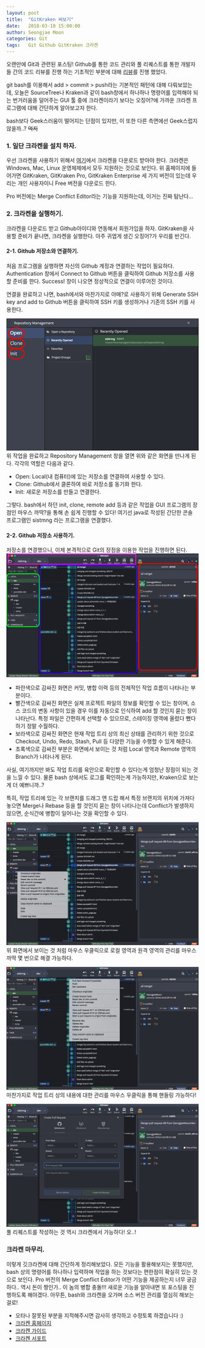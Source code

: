 ```yaml
---
layout: post
title:  "GitKraken 써보기"
date:   2018-03-10 15:00:00
author: Seongjae Moon
categories: Git
tags:   Git Github GitKraken 크라켄
---
```


오랜만에 Git과 관련된 포스팅! Github를 통한 코드 관리와 풀 리퀘스트를 통한 개발자들 간의 코드 리뷰를 진행 하는 기초적인 부분에 대해 [리뷰](https://seongjaemoon.github.io/git/2017/12/01/gitPrinciple.html)를 진행 했었다.

git bash를 이용해서 add > commit > push라는 기본적인 패턴에 대해 다뤄보았는데, 오늘은 SourceTree나 Kraken과 같이 bash창에서 하나하나 명령어를 입력해야 되는 번거러움을 덜어주는 GUI 툴 중에 크라켄이라기 보다는 오징어?에 가까운 크라켄 프로그램에 대해 간단하게 알아보고자 한다.

bash보다 Geek스러움이 떨어지는 단점이 있지만, 이 또한 다른 측면에선 Geek스럽지 않을까..? ~~억지~~  

### 1. 일단 크라켄을 설치 하자.
우선 크라켄을 사용하기 위해서 [여기](https://www.gitkraken.com/)에서 크라켄을 다운로드 받아야 한다. 크라켄은 Windows, Mac, Linux 운영체제에서 모두 지원하는 것으로 보인다. 위 홈페이지에 들어가면 GitKraken, GitKraken Pro, GitKraken Enterprise 세 가지 버전이 있는데 우리는 개인 사용자이니 Free 버전을 다운로드 한다.

Pro 버전에는 Merge Conflict Editor라는 기능을 지원하는데, 이거는 진짜 탐난다...

### 2. 크라켄을 실행하기.
크라켄을 다운로드 받고 Github아이디와 연동해서 회원가입을 하자. GitKraken을 사용할 준비가 끝나면, 크라켄을 실행한다. 아주 귀엽게 생긴 오징어?가 우리를 반긴다.
#### 2-1. Github 저장소와 연결하기.
처음 프로그램을 실행하면 자신의 Github 계정과 연결하는 작업이 필요하다. Authentication 창에서 Connect to Github 버튼을 클릭하여 Github 저장소를 사용할 준비를 한다. Success! 창이 나오면 정상적으로 연결이 이루어진 것이다.

연결을 완료하고 나면, bash에서와 마찬가지로 야매?로 사용하기 위해 Generate SSH key and add to Github 버튼을 클릭하여 SSH 키를 생성하거나 기존의 SSH 키를 사용한다.

![Github 저장소와 Kraken 연결하기](/assets/uploads/Kraken/kraken1.png)
위 작업을 완료하고 Repository Management 창을 열면 위와 같은 화면을 만나게 된다. 각각의 역할은 다음과 같다.
- Open: Local(내 컴퓨터)에 있는 저장소를 연결하여 사용할 수 있다.
- Clone: Github에서 클론하여 바로 저장소를 동기화 한다.
- Init: 새로운 저장소를 만들고 연결한다.

그렇다. bash에서 하던 init, clone, remote add 등과 같은 작업을 GUI 프로그램의 장점인 마우스 까딱?을 통해 손 쉽게 진행할 수 있다! 여기선 java로 작성된 간단한 콘솔 프로그램인 sistmng 라는 프로그램을 연결했다.

#### 2-2. Github 저장소 사용하기.
저장소를 연결했으니, 이제 본격적으로 Git의 장점을 이용한 작업을 진행하면 된다.
![Github 저장소와 연동된 GitKraken 작업 화면](/assets/uploads/Kraken/krakenAll.png)
- 파란색으로 감싸진 화면은 커밋, 병합 이력 등의 전체적인 작업 흐름이 나타나는 부분이다.
- 빨간색으로 감싸진 화면은 실제 프로젝트 파일의 정보를 확인할 수 있는 창이며, 소스 코드의 변동 사항이 있을 경우 이를 자동으로 인식하여 add 할 것인지 묻는 창이 나타난다. 특정 파일은 간편하게 선택할 수 있으므로, 스테이징 영역에 올렸다 뺐다 하기 정말 수월하다.
- 보라색으로 감싸진 화면은 현재 작업 트리 상의 최신 상태를 관리하기 위한 것으로 Checkout, Undo, Redo, Stash, Pull 등 다양한 기능을 수행할 수 있게 해준다.
- 초록색으로 감싸진 부분은 화면에서 보이는 것 처럼 Local 영역과 Remote 영역의 Branch가 나타나게 된다.

사실, 여기까지만 봐도 작업 트리를 육안으로 확인할 수 있다는게 엄청난 장점이 되는 것을 느낄 수 있다. 물론 bash 상에서도 로그를 확인하는게 가능하지만, Kraken으로 보는게 더 예쁘니까..?

특히, 작업 트리에 있는 각 브랜치를 드래그 앤 드랍 해서 특정 브랜치의 위치에 가져다 놓으면 Merge나 Rebase 등을 할 것인지 묻는 창이 나타나는데 Conflict가 발생하지 않으면, 순식간에 병합이 일어나는 것을 확인할 수 있다.

![크라켄 저장소 영역 관리](/assets/uploads/Kraken/krakenBranch1.png)
위 화면에서 보이는 것 처럼 마우스 우클릭으로 로컬 영역과 원격 영역의 관리를 마우스 까딱 몇 번으로 해결 가능하다.

![크라켄 작업 트리 관리](/assets/uploads/Kraken/krakenBranch2.png)
마찬가지로 작업 트리 상의 내용에 대한 관리를 마우스 우클릭을 통해 핸들링 가능하다!

![크라켄 풀 리퀘스트 작성](/assets/uploads/Kraken/krakenPR.png)
풀 리퀘스트를 작성하는 것 역시 크라켄에서 가능하다! 오..!

### 크라켄 마무리.
이렇게 깃크라켄에 대해 간단하게 정리해보았다. 모든 기능을 활용해보지는 못했지만, bash 상의 명령어를 하나하나 입력하며 작업을 하는 것보다는 편한점이 확실히 있는 것으로 보인다. Pro 버전의 Merge Conflict Editor가 어떤 기능을 제공하는지 너무 궁금하다.. 역시 돈이 짱인가.. 이 놈의 병합 충돌!!! 새로운 기능을 알아내면 또 포스팅을 진행하도록 해야겠다. 아무튼, bash와 크라켄을 오가며 소스 버전 관리를 열심히 해보는 걸로!

* 오타나 잘못된 부분을 지적해주시면 감사히 생각하고 수정토록 하겠습니다 :)
* [크라켄 홈페이지](https://www.gitkraken.com/)
* [크라켄 가이드](https://support.gitkraken.com/start-here/guide)
* [크라켄 서포트](https://support.gitkraken.com/integrations/github)

